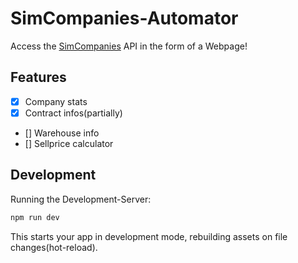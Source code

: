 # SimCompanies-Automator

Access the [SimCompanies](https://simcompanies.com) API in the form of a Webpage!

## Features

- [x] Company stats
- [x] Contract infos(partially)
- [] Warehouse info
- [] Sellprice calculator

## Development

Running the Development-Server:

```sh
npm run dev
```

This starts your app in development mode, rebuilding assets on file changes(hot-reload).
